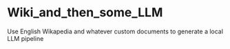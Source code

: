 # Wiki_and_then_some_LLM
Use English Wikapedia and whatever custom documents to generate a local LLM pipeline
